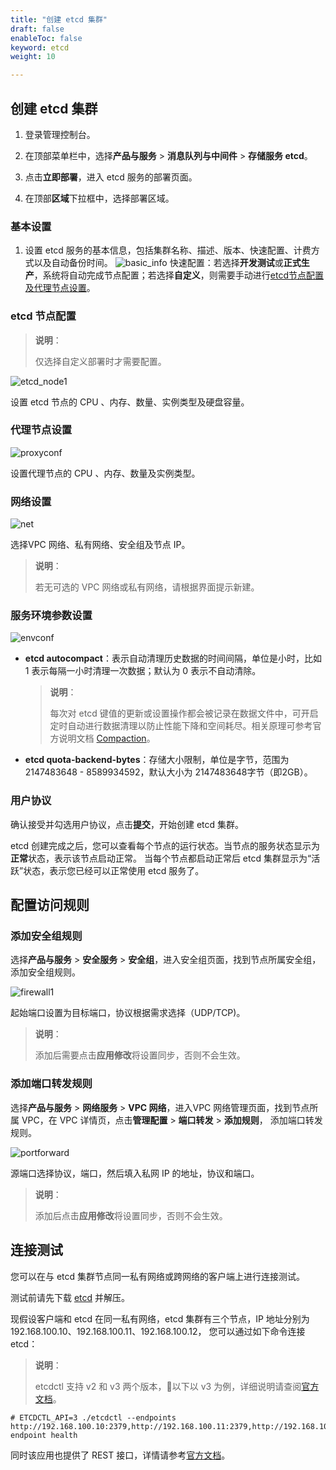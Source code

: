 ```yaml
---
title: "创建 etcd 集群"
draft: false
enableToc: false
keyword: etcd 
weight: 10

---
```




## 创建 etcd 集群

1. 登录管理控制台。
2. 在顶部菜单栏中，选择**产品与服务** > **消息队列与中间件** > **存储服务 etcd**。

3. 点击**立即部署**，进入 etcd 服务的部署页面。
4. 在顶部**区域**下拉框中，选择部署区域。

### 基本设置

1. 设置 etcd 服务的基本信息，包括集群名称、描述、版本、快速配置、计费方式以及自动备份时间。
   ![basic_info](/middware/etcd/images/basic1.png)
   快速配置：若选择**开发测试**或**正式生产**，系统将自动完成节点配置；若选择**自定义**，则需要手动进行[etcd节点配置](#)[及代理节点设置](#代理节点配置)。


### etcd 节点配置

> **说明**：
>
> 仅选择自定义部署时才需要配置。

![etcd_node1](/middware/etcd/images/etcd_node1.png)

设置 etcd 节点的 CPU 、内存、数量、实例类型及硬盘容量。

### 代理节点设置

![proxyconf](/middware/etcd/images/proxyconf1.png)

设置代理节点的 CPU 、内存、数量及实例类型。

### 网络设置

![net](/middware/etcd/images/netconf.png)

选择VPC 网络、私有网络、安全组及节点 IP。

> **说明**：
>
> 若无可选的 VPC 网络或私有网络，请根据界面提示新建。

### 服务环境参数设置

![envconf](/middware/etcd/images/envconf1.png)

- **etcd autocompact**：表示自动清理历史数据的时间间隔，单位是小时，比如 1 表示每隔一小时清理一次数据；默认为 0 表示不自动清除。

  > **说明**：
  >
  > 每次对 etcd 键值的更新或设置操作都会被记录在数据文件中，可开启定时自动进行数据清理以防止性能下降和空间耗尽。相关原理可参考官方说明文档 [Compaction](https://github.com/etcd-io/etcd/blob/release-3.2/Documentation/op-guide/maintenance.md#history-compaction)。

- **etcd quota-backend-bytes**：存储大小限制，单位是字节，范围为 2147483648 - 8589934592，默认大小为 2147483648字节（即2GB）。

### 用户协议

 确认接受并勾选用户协议，点击**提交**，开始创建 etcd 集群。

etcd 创建完成之后，您可以查看每个节点的运行状态。当节点的服务状态显示为**正常**状态，表示该节点启动正常。 当每个节点都启动正常后 etcd 集群显示为“活跃”状态，表示您已经可以正常使用 etcd 服务了。

## 配置访问规则

### 添加安全组规则

选择**产品与服务** > **安全服务** > **安全组**，进入安全组页面，找到节点所属安全组，添加安全组规则。

  ![firewall1](/middware/etcd/images/firewall1.png)

  起始端口设置为目标端口，协议根据需求选择（UDP/TCP)。

  > **说明**：
  >
  > 添加后需要点击**应用修改**将设置同步，否则不会生效。

### 添加端口转发规则

选择**产品与服务** > **网络服务** > **VPC 网络**，进入VPC 网络管理页面，找到节点所属 VPC，在 VPC 详情页，点击**管理配置** > **端口转发** > **添加规则**， 添加端口转发规则。

  ![portforward](/middware/etcd/images/portforward.png)

源端口选择协议，端口，然后填入私网 IP 的地址，协议和端口。

  > **说明**：
  >
  > 添加后点击**应用修改**将设置同步，否则不会生效。

## 连接测试

您可以在与 etcd 集群节点同一私有网络或跨网络的客户端上进行连接测试。

测试前请先下载 [etcd](https://github.com/etcd-io/etcd/releases/tag/v3.2.24) 并解压。

现假设客户端和 etcd 在同一私有网络，etcd 集群有三个节点，IP 地址分别为192.168.100.10、192.168.100.11、192.168.100.12， 您可以通过如下命令连接 etcd：

> **说明**：
>
> etcdctl 支持 v2 和 v3 两个版本，以下以 v3 为例，详细说明请查阅[官方文档](https://github.com/etcd-io/etcd/tree/v3.2.24/etcdctl)。

```
# ETCDCTL_API=3 ./etcdctl --endpoints http://192.168.100.10:2379,http://192.168.100.11:2379,http://192.168.100.12:2379 endpoint health
```

同时该应用也提供了 REST 接口，详情请参考[官方文档](https://coreos.com/etcd/docs/latest/getting-started-with-etcd.html#reading-and-writing-to-etcd)。

